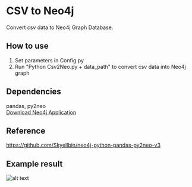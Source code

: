 # CSV to Neo4j
Convert csv data to Neo4j Graph Database.
## How to use
1. Set parameters in Config.py
2. Run "Python Csv2Neo.py + data_path" to convert csv data into Neo4j graph

## Dependencies
pandas, py2neo     
[Download Neo4j Application](https://neo4j.com/download-neo4j-now/?utm_source=google&utm_medium=ppc&utm_campaign=*NA%20-%20Search%20-%20Branded&utm_adgroup=*NA%20-%20Search%20-%20Branded%20-%20Neo4j%20-%20Download%20-%20Exact&utm_term=neo4j%20download&gclid=EAIaIQobChMI0_n_pd2O4QIVFRx9Ch3CBA4OEAAYASAAEgJckvD_BwE)

## Reference
https://github.com/Skyellbin/neo4j-python-pandas-py2neo-v3

## Example result
![alt text](https://github.com/Lipairui/CSV-to-Neo4j/blob/master/%E5%9C%9F%E5%A3%A4%E6%B1%A1%E6%9F%93%E7%9F%A5%E8%AF%86%E5%9B%BE%E8%B0%B1.png)

